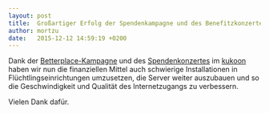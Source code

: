 ```yaml
---
layout: post
title:  Großartiger Erfolg der Spendenkampagne und des Benefitzkonzertes
author: mortzu
date:   2015-12-12 14:59:19 +0200
---
```


Dank der [Betterplace-Kampagne](https://www.betterplace.org/de/projects/34467-freifunk-fur-fluchtlinge-in-bremen)
und des [Spendenkonzertes](https://www.facebook.com/events/969370166453421/) im [kukoon](http://kukoon.de/)
haben wir nun die finanziellen Mittel auch schwierige Installationen in Flüchtlingseinrichtungen umzusetzen,
die Server weiter auszubauen und so die Geschwindigkeit und Qualität des Internetzugangs zu verbessern.

Vielen Dank dafür.

